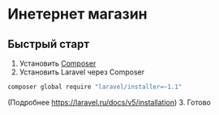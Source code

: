 Инетернет магазин
===========================
Быстрый старт
---------------------------
1. Установить [Composer](https://getcomposer.org/)
2. Установить Laravel через Composer
```sh
composer global require "laravel/installer=~1.1"       
```
(Подробнее https://laravel.ru/docs/v5/installation)
3. Готово